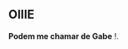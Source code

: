 ## OIIIE

 **Podem me chamar de Gabe**
!.[](https://media.tenor.com/VmxCjy966YwAAAAM/the-wok-the-rock.gif)
 
